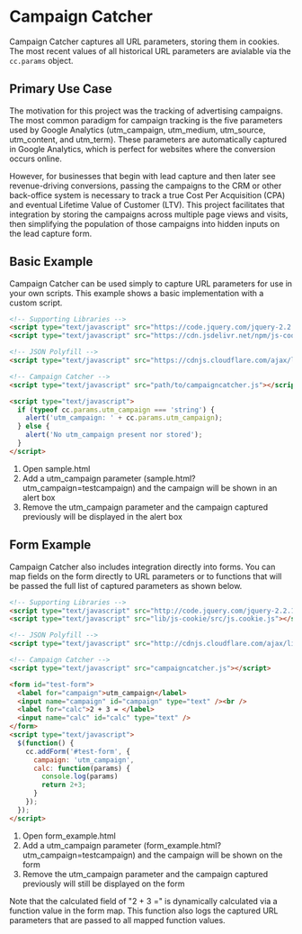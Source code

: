 # Campaign Catcher

Campaign Catcher captures all URL parameters, storing them in cookies.  The most recent values of all historical URL parameters are avialable via the `cc.params` object.

## Primary Use Case

The motivation for this project was the tracking of advertising campaigns.  The most common paradigm for campaign tracking is the five parameters used by Google Analytics (utm_campaign, utm_medium, utm_source, utm_content, and utm_term).  These parameters are automatically captured in Google Analytics, which is perfect for websites where the conversion occurs online.

However, for businesses that begin with lead capture and then later see revenue-driving conversions, passing the campaigns to the CRM or other back-office system is necessary to track a true Cost Per Acquisition (CPA) and eventual Lifetime Value of Customer (LTV).  This project facilitates that integration by storing the campaigns across multiple page views and visits, then simplifying the population of those campaigns into hidden inputs on the lead capture form.

## Basic Example

Campaign Catcher can be used simply to capture URL parameters for use in your own scripts.  This example shows a basic implementation with a custom script.

```html
<!-- Supporting Libraries -->
<script type="text/javascript" src="https://code.jquery.com/jquery-2.2.1.min.js"></script>
<script type="text/javascript" src="https://cdn.jsdelivr.net/npm/js-cookie@2/src/js.cookie.min.js"></script>

<!-- JSON Polyfill -->
<script type="text/javascript" src="https://cdnjs.cloudflare.com/ajax/libs/json3/3.3.2/json3.min.js"></script>

<!-- Campaign Catcher -->
<script type="text/javascript" src="path/to/campaigncatcher.js"></script>

<script type="text/javascript">
  if (typeof cc.params.utm_campaign === 'string') {
    alert('utm_campaign: ' + cc.params.utm_campaign);
  } else {
    alert('No utm_campaign present nor stored');
  }
</script>
```

1. Open sample.html
2. Add a utm_campaign parameter (sample.html?utm_campaign=testcampaign) and the campaign will be shown in an alert box
3. Remove the utm_campaign parameter and the campaign captured previously will be displayed in the alert box

## Form Example

Campaign Catcher also includes integration directly into forms.  You can map fields on the form directly to URL parameters or to functions that will be passed the full list of captured parameters as shown below.

```html
<!-- Supporting Libraries -->
<script type="text/javascript" src="http://code.jquery.com/jquery-2.2.1.min.js"></script>
<script type="text/javascript" src="lib/js-cookie/src/js.cookie.js"></script>

<!-- JSON Polyfill -->
<script type="text/javascript" src="http://cdnjs.cloudflare.com/ajax/libs/json3/3.3.2/json3.min.js"></script>

<!-- Campaign Catcher -->
<script type="text/javascript" src="campaigncatcher.js"></script>

<form id="test-form">
  <label for="campaign">utm_campaign</label>
  <input name="campaign" id="campaign" type="text" /><br />
  <label for="calc">2 + 3 = </label>
  <input name="calc" id="calc" type="text" />
</form>
<script type="text/javascript">
  $(function() {
    cc.addForm('#test-form', {
      campaign: 'utm_campaign',
      calc: function(params) {
        console.log(params)
        return 2+3;
      }
    });
  });
</script>
```

1. Open form_example.html
2. Add a utm_campaign parameter (form_example.html?utm_campaign=testcampaign) and the campaign will be shown on the form
3. Remove the utm_campaign parameter and the campaign captured previously will still be displayed on the form

Note that the calculated field of "2 + 3 =" is dynamically calculated via a function value in the form map.  This function also logs the captured URL parameters that are passed to all mapped function values.
